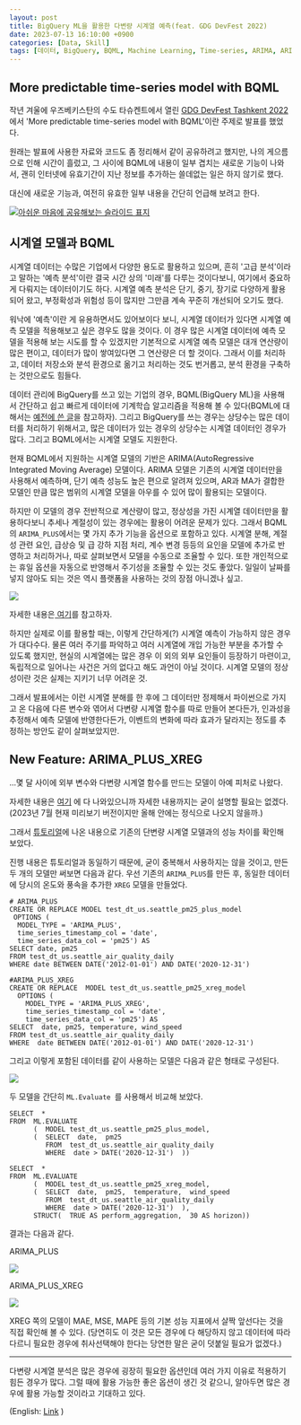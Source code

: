 ```yaml
---
layout: post
title: BigQuery ML을 활용한 다변량 시계열 예측(feat. GDG DevFest 2022)
date: 2023-07-13 16:10:00 +0900
categories: [Data, Skill]
tags: [데이터, BigQuery, BQML, Machine Learning, Time-series, ARIMA, ARIMA_PLUS_XREG, ARIMA_PLUS]
---
```



## More predictable time-series model with BQML

작년 겨울에 우즈베키스탄의 수도 타슈켄트에서 열린 [GDG DevFest Tashkent 2022](https://gdg.community.dev/events/details/google-gdg-tashkent-presents-devfest-tashkent-22/)에서 'More predictable time-series model with BQML'이란 주제로 발표를 했었다.

원래는 발표에 사용한 자료와 코드도 좀 정리해서 같이 공유하려고 했지만, 나의 게으름으로 인해 시간이 흘렀고, 그 사이에 BQML에 내용이 일부 겹치는 새로운 기능이 나와서, 괜히 인터넷에 유효기간이 지난 정보를 추가하는 쓸데없는 일은 하지 않기로 했다.

대신에 새로운 기능과, 여전히 유효한 일부 내용을 간단히 언급해 보려고 한다.

[![아쉬운 마음에 공유해보는 슬라이드 표지](https://cojette.files.wordpress.com/2023/07/image.png?w=1024)](https://cojette.files.wordpress.com/2023/07/image.png)

## 시계열 모델과 BQML

시계열 데이터는 수많은 기업에서 다양한 용도로 활용하고 있으며, 흔히 '고급 분석'이라고 말하는 '예측 분석'이란 결국 시간 상의 '미래'를 다루는 것이다보니, 여기에서 중요하게 다뤄지는 데이터이기도 하다. 시계열 예측 분석은 단기, 중기, 장기로 다양하게 활용되어 왔고, 부정확성과 위험성 등이 많지만 그만큼 계속 꾸준히 개선되어 오기도 했다.

워낙에 '예측'이란 게 유용하면서도 있어보이다 보니, 시계열 데이터가 있다면 시계열 예측 모델을 적용해보고 싶은 경우도 많을 것이다. 이 경우 많은 시계열 데이터에 예측 모델을 적용해 보는 시도를 할 수 있겠지만 기본적으로 시계열 예측 모델은 대개 연산량이 많은 편이고, 데이터가 많이 쌓여있다면 그 연산량은 더 할 것이다. 그래서 이를 처리하고, 데이터 저장소와 분석 환경으로 옮기고 처리하는 것도 번거롭고, 분석 환경을 구축하는 것만으로도 힘들다.

데이터 관리에 BigQuery를 쓰고 있는 기업의 경우, BQML(BigQuery ML)을 사용해서 간단하고 쉽고 빠르게 데이터에 기계학습 알고리즘을 적용해 볼 수 있다(BQML에 대해서는 [예전에 쓴 글](https://cojette.github.io/posts/bqml/)을 참고하자). 그리고 BigQuery를 쓰는 경우는 상당수는 많은 데이터를 처리하기 위해서고, 많은 데이터가 있는 경우의 상당수는 시계열 데이터인 경우가 많다. 그리고 BQML에서는 시계열 모델도 지원한다.

현재 BQML에서 지원하는 시계열 모델의 기반은 ARIMA(AutoRegressive Integrated Moving Average) 모델이다. ARIMA 모델은 기존의 시계열 데이터만을 사용해서 예측하며, 단기 예측 성능도 높은 편으로 알려져 있으며, AR과 MA가 결합한 모델인 만큼 많은 범위의 시계열 모델을 아우를 수 있어 많이 활용되는 모델이다.

하지만 이 모델의 경우 전반적으로 계산량이 많고, 정상성을 가진 시계열 데이터만을 활용하다보니 추세나 계절성이 있는 경우에는 활용이 어려운 문제가 있다. 그래서 BQML의 `ARIMA_PLUS`에서는 몇 가지 추가 기능을 옵션으로 포함하고 있다. 시계열 분해, 계절성 관련 요인, 급상승 및 급 강하 지점 처리, 계수 변경 등등의 요인을 모델에 추가로 반영하고 처리하거나, 따로 살펴보면서 모델을 수동으로 조율할 수 있다. 또한 개인적으로는 휴일 옵션을 자동으로 반영해서 주기성을 조율할 수 있는 것도 좋았다. 일일이 날짜를 넣지 않아도 되는 것은 역시 플랫폼을 사용하는 것의 장점 아니겠나 싶고.

![](https://lh3.googleusercontent.com/km1BjJliIm1IaD8EW1lpIEtKXQT5uM1NpSCVVQfFY546pVxeJZV0FldZIZiq6XlMj-MNsN_oGdSMBvXVyI5zxLqTgaSNfPhvy1KyAWwB9_dt8JI3SS-wo4lRY3Z2XgefCidJ5Rwh7NCn6ftLTNcU2iWvzA=s2048)

자세한 내용은[ 여기](https://cloud.google.com/bigquery/docs/reference/standard-sql/bigqueryml-syntax-create-time-series)를 참고하자.

하지만 실제로 이를 활용할 때는, 이렇게 간단하게(?) 시계열 예측이 가능하지 않은 경우가 대다수다. 물론 여러 주기를 파악하고 여러 시계열에 개입 가능한 부분을 추가할 수 있도록 했지만, 현실의 시계열에는 많은 경우 이 외의 외부 요인들이 등장하기 마련이고, 독립적으로 일어나는 사건은 거의 없다고 해도 과언이 아닐 것이다. 시계열 모델의 정상성이란 것은 실제는 지키기 너무 어려운 것.

그래서 발표에서는 이런 시계열 분해를 한 후에 그 데이터만 정제해서 파이썬으로 가지고 온 다음에 다른 변수와 엮어서 다변량 시계열 함수를 따로 만들어 본다든가, 인과성을 추정해서 예측 모델에 반영한다든가, 이벤트의 변화에 따라 효과가 달라지는 정도를 추정하는 방안도 같이 살펴보았지만.

## New Feature: ARIMA_PLUS_XREG


...몇 달 사이에 외부 변수와 다변량 시계열 함수를 만드는 모델이 아예 피처로 나왔다.

자세한 내용은 [여기](https://cloud.google.com/bigquery/docs/reference/standard-sql/bigqueryml-syntax-create-multivariate-time-series) 에 다 나와있으니까 자세한 내용까지는 굳이 설명할 필요는 없겠다. (2023년 7월 현재 미리보기 버전이지만 올해 안에는 정식으로 나오지 않을까.)

그래서 [튜토리얼](https://cloud.google.com/bigquery/docs/arima-plus-xreg-single-time-series-forecasting-tutorial?hl=ko)에 나온 내용으로 기존의 단변량 시계열 모델과의 성능 차이를 확인해 보았다.

진행 내용은 튜토리얼과 동일하기 때문에, 굳이 중복해서 사용하지는 않을 것이고, 만든 두 개의 모델만 써보면 다음과 같다. 우선 기존의 `ARIMA_PLUS`를 만든 후, 동일한 데이터에 당시의 온도와 풍속을 추가한 `XREG` 모델을 만들었다.

```
# ARIMA_PLUS
CREATE OR REPLACE MODEL test_dt_us.seattle_pm25_plus_model
 OPTIONS (
  MODEL_TYPE = 'ARIMA_PLUS',
  time_series_timestamp_col = 'date',
  time_series_data_col = 'pm25') AS
SELECT date, pm25
FROM test_dt_us.seattle_air_quality_daily
WHERE date BETWEEN DATE('2012-01-01') AND DATE('2020-12-31')
```

```
#ARIMA_PLUS_XREG
CREATE OR REPLACE  MODEL test_dt_us.seattle_pm25_xreg_model
  OPTIONS (
    MODEL_TYPE = 'ARIMA_PLUS_XREG',
    time_series_timestamp_col = 'date',
    time_series_data_col = 'pm25') AS
SELECT  date, pm25, temperature, wind_speed
FROM test_dt_us.seattle_air_quality_daily
WHERE  date BETWEEN DATE('2012-01-01') AND DATE('2020-12-31')
```

그리고 이렇게 포함된 데이터를 같이 사용하는 모델은 다음과 같은 형태로 구성된다.

[![](https://cojette.files.wordpress.com/2023/07/image-1.png?w=1024)](https://cojette.files.wordpress.com/2023/07/image-1.png)

두 모델을 간단히 `ML.Evaluate `를 사용해서 비교해 보았다.

```
SELECT  *  
FROM  ML.EVALUATE      
      (  MODEL test_dt_us.seattle_pm25_plus_model, 
      (  SELECT  date,  pm25   
         FROM  test_dt_us.seattle_air_quality_daily   
         WHERE  date > DATE('2020-12-31')  ))
```

```
SELECT  *  
FROM  ML.EVALUATE    
      (  MODEL test_dt_us.seattle_pm25_xreg_model,
      (  SELECT  date,  pm25,  temperature,  wind_speed   
         FROM  test_dt_us.seattle_air_quality_daily  
         WHERE  date > DATE('2020-12-31')  ),
      STRUCT(  TRUE AS perform_aggregation,  30 AS horizon))
```

결과는 다음과 같다.

ARIMA_PLUS

[![](https://cojette.files.wordpress.com/2023/07/image-2.png?w=1024)](https://cojette.files.wordpress.com/2023/07/image-2.png)

ARIMA_PLUS_XREG

[![](https://cojette.files.wordpress.com/2023/07/image-3.png?w=1024)](https://cojette.files.wordpress.com/2023/07/image-3.png)

XREG 쪽의 모델이 MAE, MSE, MAPE 등의 기본 성능 지표에서 살짝 앞선다는 것을 직접 확인해 볼 수 있다. (당연히도 이 것은 모든 경우에 다 해당하지 않고 데이터에 따라 다르니 필요한 경우에 취사선택해야 한다는 당연한 말은 굳이 덧붙일 필요가 없겠다.)

* * * * *

다변량 시계열 분석은 많은 경우에 굉장히 필요한 옵션인데 여러 가지 이유로 적용하기 힘든 경우가 많다. 그럴 때에 활용 가능한 좋은 옵션이 생긴 것 같으니, 알아두면 많은 경우에 활용 가능할 것이라고 기대하고 있다.

(English: [Link](https://medium.com/@cojette/multivariate-time-series-prediction-with-bqml-feat-devfest-2022-5eb584872055) )

